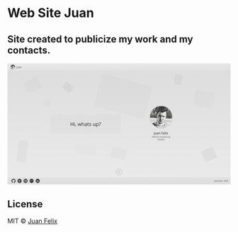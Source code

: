 # Web Site Juan

## Site created to publicize my work and my contacts.

<img src="./src/assets/screenshot-01.jpg">


## License

MIT © [Juan Felix](https://00000)
